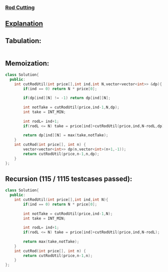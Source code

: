 ### [Rod Cutting](https://www.geeksforgeeks.org/problems/rod-cutting0840/1?utm_source=geeksforgeeks&utm_medium=article_practice_tab&utm_campaign=article_practice_tab)

## [Explanation](https://takeuforward.org/data-structure/rod-cutting-problem-dp-24/)

## Tabulation:
```

```

## Memoization:
```cpp
class Solution{
  public:
    int cutRodUtil(int price[],int ind,int N,vector<vector<int>> &dp){
        if(ind == 0) return N * price[0];
        
        if(dp[ind][N] != -1) return dp[ind][N];
        
        int notTake = cutRodUtil(price,ind-1,N,dp);
        int take = INT_MIN;
        
        int rodL= ind+1;
        if(rodL <= N) take = price[ind]+cutRodUtil(price,ind,N-rodL,dp);
        
        return dp[ind][N] = max(take,notTake);
    }
    int cutRod(int price[], int n) {
        vector<vector<int>> dp(n,vector<int>(n+1,-1));
        return cutRodUtil(price,n-1,n,dp);
    }
};
```

## Recursion (115 / 1115 testcases passed):
```cpp
class Solution{
  public:
    int cutRodUtil(int price[],int ind,int N){
        if(ind == 0) return N * price[0];
        
        int notTake = cutRodUtil(price,ind-1,N);
        int take = INT_MIN;
        
        int rodL= ind+1;
        if(rodL <= N) take = price[ind]+cutRodUtil(price,ind,N-rodL);
        
        return max(take,notTake);
    }
    int cutRod(int price[], int n) {
        return cutRodUtil(price,n-1,n);
    }
};
```
